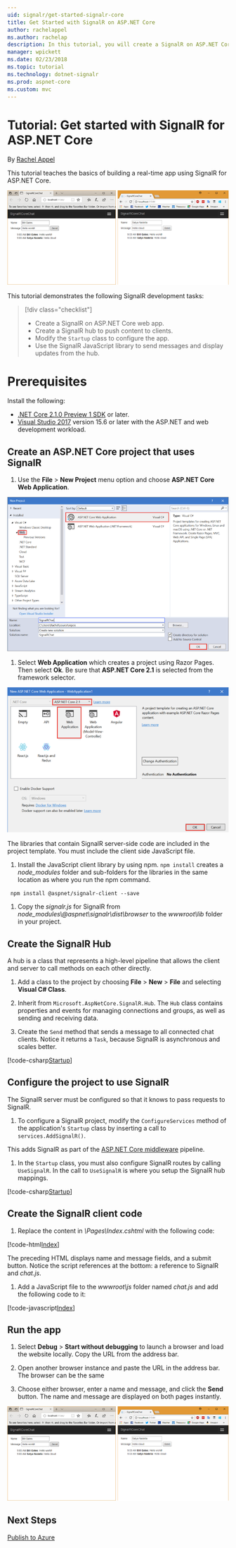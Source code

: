 ```yaml
---
uid: signalr/get-started-signalr-core
title: Get Started with SignalR on ASP.NET Core
author: rachelappel
ms.author: rachelap
description: In this tutorial, you will create a SignalR on ASP.NET Core application.
manager: wpickett
ms.date: 02/23/2018
ms.topic: tutorial
ms.technology: dotnet-signalr
ms.prod: aspnet-core
ms.custom: mvc
---
```

# Tutorial: Get started with SignalR for ASP.NET Core

By [Rachel Appel](https://twitter.com/rachelappel)

This tutorial teaches the basics of building a real-time app using SignalR for ASP.NET Core.

  ![Solution](get-started-signalr-core/_static/signalr-get-started-finished.png)

This tutorial demonstrates the following SignalR development tasks:

> [!div class="checklist"]
> * Create a SignalR on ASP.NET Core web app.
> * Create a SignalR hub to push content to clients.
> * Modify the `Startup` class to configure the app.
> * Use the SignalR JavaScript library to send messages and display updates from the hub.

# Prerequisites

Install the following:

* [.NET Core 2.1.0 Preview 1 SDK](https://www.microsoft.com/net/core) or later.
* [Visual Studio 2017](https://www.visualstudio.com/downloads/) version 15.6 or later with the ASP.NET and web development workload.

## Create an ASP.NET Core project that uses SignalR

1. Use the **File** > **New Project** menu option and choose **ASP.NET Core Web Application**.

  ![New Project dialog in Visual Studio](get-started-signalr-core/_static/signalr-new-project-dialog.png)

1. Select **Web Application** which creates a project using Razor Pages. Then select **Ok**. Be sure that **ASP.NET Core 2.1** is selected from the framework selector.

  ![New Project dialog in Visual Studio](get-started-signalr-core/_static/signalr-new-project-choose-type.png)

The libraries that contain SignalR server-side code are included in the project template. You must include the client side JavaScript file.

1. Install the JavaScript client library by using npm. `npm install` creates a *node_modules* folder and sub-folders for the libraries in the same location as where you run the npm command.

  ```console
   npm install @aspnet/signalr-client --save
  ```

1. Copy the *signalr.js* for SignalR from *node_modules\\@aspnet\signalr\dist\browser* to the *wwwroot\lib* folder in your project.

## Create the SignalR Hub

A hub is a class that represents a high-level pipeline that allows the client and server to call methods on each other directly.

1. Add a class to the project by choosing **File** > **New** > **File** and selecting **Visual C# Class**. 

1. Inherit from `Microsoft.AspNetCore.SignalR.Hub`. The `Hub` class contains properties and events for managing connections and groups, as well as sending and receiving data.

1. Create the `Send` method that sends a message to all connected chat clients. Notice it returns a `Task`, because SignalR is asynchronous and scales better.

  [!code-csharp[Startup](get-started-signalr-core/sample/ChatHub.cs?range=7-14)]

## Configure the project to use SignalR

The SignalR server must be configured so that it knows to pass requests to SignalR.

1. To configure a SignalR project, modify the `ConfigureServices` method of the application's `Startup` class by inserting a call to `services.AddSignalR()`.

  This adds SignalR as part of the [ASP.NET Core middleware](xref:fundamentals/middleware/index) pipeline.

1. In the `Startup` class, you must also configure SignalR routes by calling `UseSignalR`. In the call to `UseSignalR` is where you setup the SignalR hub mappings.

  [!code-csharp[Startup](get-started-signalr-core/sample/Startup.cs?highlight=22,40-43)]

## Create the SignalR client code

1. Replace the content in *\Pages\Index.cshtml* with the following code:

  [!code-html[Index](get-started-signalr-core/sample/Index.cshtml)]

  The preceding HTML displays name and message fields, and a submit button. Notice the script references at the bottom: a reference to SignalR and *chat.js*.

1. Add a JavaScript file to the *wwwroot\js* folder named *chat.js* and add the following code to it:

  [!code-javascript[Index](get-started-signalr-core/sample/chat.js)]

## Run the app

1. Select **Debug** > **Start without debugging** to launch a browser and load the website locally. Copy the URL from the address bar.

1. Open another browser instance and paste the URL in the address bar. The browser can be the same

1. Choose either browser, enter a name and message, and click the **Send** button. The name and message are displayed on both pages instantly.

  ![Solution](get-started-signalr-core/_static/signalr-get-started-finished.png)

## Next Steps


[Publish to Azure](xref:tutorials/publish-to-azure-webapp-using-vs)
